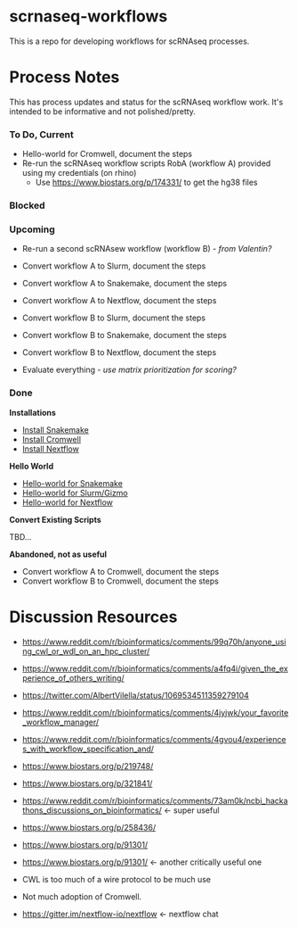 # scrnaseq-workflows

This is a repo for developing workflows for scRNAseq processes. 


# Process Notes

This has process updates and status for the scRNAseq workflow work. It's intended to be informative and not polished/pretty.


### To Do, Current


* Hello-world for Cromwell, document the steps
* Re-run the scRNAseq workflow scripts RobA (workflow A) provided using my credentials (on rhino)
   * Use https://www.biostars.org/p/174331/ to get the hg38 files

### Blocked


### Upcoming


* Re-run a second scRNAsew workflow (workflow B) - *from Valentin?*

* Convert workflow A to Slurm, document the steps
* Convert workflow A to Snakemake, document the steps
* Convert workflow A to Nextflow, document the steps

* Convert workflow B to Slurm, document the steps
* Convert workflow B to Snakemake, document the steps
* Convert workflow B to Nextflow, document the steps

* Evaluate everything - *use matrix prioritization for scoring?*


### Done

**Installations**

* [Install Snakemake](https://github.com/FredHutch/scrnaseq-workflows/blob/master/snakemake/Notes.md)
* [Install Cromwell](https://github.com/FredHutch/scrnaseq-workflows/blob/master/cromwell/Notes.md)
* [Install Nextflow](https://github.com/FredHutch/scrnaseq-workflows/tree/master/nextflow)

**Hello World**

* [Hello-world for Snakemake](https://github.com/FredHutch/scrnaseq-workflows/blob/master/snakemake/Notes.md)
* [Hello-world for Slurm/Gizmo](https://github.com/FredHutch/scrnaseq-workflows/tree/master/slurm)
* [Hello-world for Nextflow](https://github.com/FredHutch/scrnaseq-workflows/tree/master/nextflow)

**Convert Existing Scripts**

TBD...

**Abandoned, not as useful**

* Convert workflow A to Cromwell, document the steps
* Convert workflow B to Cromwell, document the steps



# Discussion Resources

* https://www.reddit.com/r/bioinformatics/comments/99q70h/anyone_using_cwl_or_wdl_on_an_hpc_cluster/
* https://www.reddit.com/r/bioinformatics/comments/a4fq4i/given_the_experience_of_others_writing/
* https://twitter.com/AlbertVilella/status/1069534511359279104
* https://www.reddit.com/r/bioinformatics/comments/4jyjwk/your_favorite_workflow_manager/
* https://www.reddit.com/r/bioinformatics/comments/4gvou4/experiences_with_workflow_specification_and/
* https://www.biostars.org/p/219748/
* https://www.biostars.org/p/321841/
* https://www.reddit.com/r/bioinformatics/comments/73am0k/ncbi_hackathons_discussions_on_bioinformatics/ <- super useful
* https://www.biostars.org/p/258436/
* https://www.biostars.org/p/91301/
* https://www.biostars.org/p/91301/ <- another critically useful one

* CWL is too much of a wire protocol to be much use
* Not much adoption of Cromwell.

* https://gitter.im/nextflow-io/nextflow <- nextflow chat